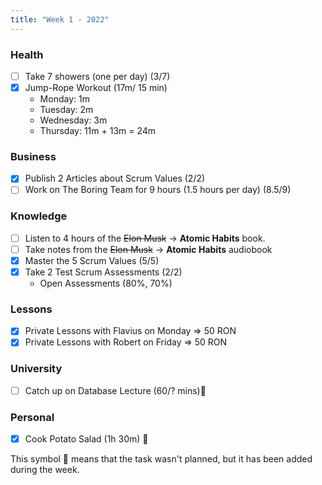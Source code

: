 ```yaml
---
title: "Week 1 - 2022"
---
```

### Health
- [ ] Take 7 showers (one per day) (3/7)
- [x] Jump-Rope Workout (17m/ 15 min)
	- Monday: 1m 
	- Tuesday: 2m 
	- Wednesday: 3m
	- Thursday: 11m + 13m = 24m

### Business
- [x] Publish 2 Articles about Scrum Values (2/2)
- [ ] Work on The Boring Team for 9 hours (1.5 hours per day) (8.5/9)

### Knowledge
- [ ] Listen to 4 hours of the ~~Elon Musk~~ -> **Atomic Habits** book.
- [ ] Take notes from the ~~Elon Musk~~ -> **Atomic Habits** audiobook
- [x] Master the 5 Scrum Values (5/5)
- [x] Take 2 Test Scrum Assessments (2/2)
	-  Open Assessments (80%, 70%)

### Lessons
- [x] Private Lessons with Flavius on Monday => 50 RON
- [x] Private Lessons with Robert on Friday => 50 RON

### University
- [ ] Catch up on Database Lecture (60/? mins)🌟

### Personal
- [x] Cook Potato Salad (1h 30m) 🌟

This symbol 🌟 means that the task wasn't planned, but it has been added during the week.